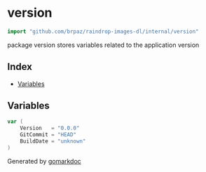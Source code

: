 <!-- Code generated by gomarkdoc. DO NOT EDIT -->

# version

```go
import "github.com/brpaz/raindrop-images-dl/internal/version"
```

package version stores variables related to the application version

## Index

- [Variables](<#variables>)


## Variables

<a name="Version"></a>

```go
var (
    Version   = "0.0.0"
    GitCommit = "HEAD"
    BuildDate = "unknown"
)
```

Generated by [gomarkdoc](<https://github.com/princjef/gomarkdoc>)
